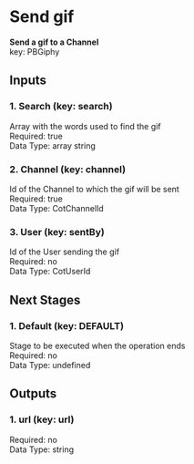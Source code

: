 # Send gif  
**Send a gif to a Channel**  
key: PBGiphy  
## Inputs  
### 1. Search (key: search)  
Array with the words used to find the gif  
Required: true  
Data Type: array string  
### 2. Channel (key: channel)  
Id of the Channel to which the gif will be sent  
Required: true  
Data Type: CotChannelId   
### 3. User (key: sentBy)  
Id of the User sending the gif  
Required: no  
Data Type: CotUserId   
## Next Stages  
### 1. Default (key: DEFAULT)  
Stage to be executed when the operation ends  
Required: no  
Data Type: undefined   
## Outputs  
### 1. url (key: url)  
  
Required: no  
Data Type: string 